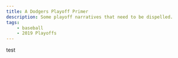 ```yaml
---
title: A Dodgers Playoff Primer
description: Some playoff narratives that need to be dispelled.
tags:
    - baseball
    - 2019 Playoffs
---
```


test
